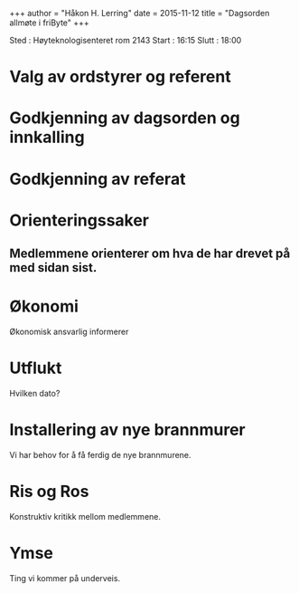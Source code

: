 +++
author = "Håkon H. Lerring"
date = 2015-11-12
title = "Dagsorden allmøte i friByte"
+++

Sted : Høyteknologisenteret rom 2143 Start : 16:15 Slutt : 18:00

# Valg av ordstyrer og referent

# Godkjenning av dagsorden og innkalling

# Godkjenning av referat

# Orienteringssaker

## Medlemmene orienterer om hva de har drevet på med sidan sist.

# Økonomi

Økonomisk ansvarlig informerer

# Utflukt

Hvilken dato?

# Installering av nye brannmurer

Vi har behov for å få ferdig de nye brannmurene.

# Ris og Ros

Konstruktiv kritikk mellom medlemmene.

# Ymse

Ting vi kommer på underveis.
